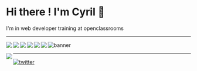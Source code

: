 # Hi there ! I'm Cyril 👋

I'm in web developer training at openclassrooms

***

<img align="left" src="https://img.shields.io/badge/figma-%23F24E1E.svg?style=for-the-badge&logo=figma&logoColor=white">

<img align="left" src="https://img.shields.io/badge/HTML5-E34F26?style=for-the-badge&logo=html5&logoColor=white">

<img align="left" src="https://img.shields.io/badge/CSS3-1572B6?style=for-the-badge&logo=css3&logoColor=white">

<img align="left" src="https://img.shields.io/badge/JavaScript-323330?style=for-the-badge&logo=javascript&logoColor=F7DF1E">

<img align="left" src="https://img.shields.io/badge/Sass-CC6699?style=for-the-badge&logo=sass&logoColor=white">

<img align="left" src="https://img.shields.io/badge/Visual_Studio_Code-0078D4?style=for-the-badge&logo=visual%20studio%20code&logoColor=white">

![banner](./In_development(1).png)

<img align="left" src="https://img.shields.io/badge/GIT-E44C30?style=for-the-badge&logo=git&logoColor=white">

***


<a href='https://twitter.com/CyrilBDev' target="_blank"><img alt='twitter' src='https://img.shields.io/badge/Twitter-100000?style=for-the-badge&logo=twitter&logoColor=white&labelColor=939090&color=1d9bf0'/></a>
